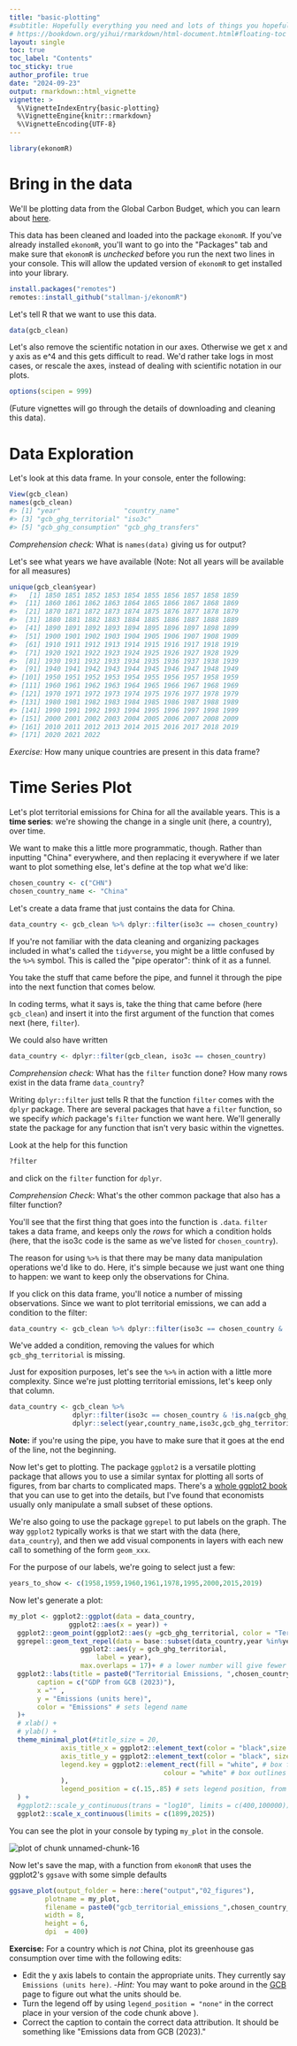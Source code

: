 ```yaml
---
title: "basic-plotting"
#subtitle: Hopefully everything you need and lots of things you hopefully won't
# https://bookdown.org/yihui/rmarkdown/html-document.html#floating-toc
layout: single
toc: true
toc_label: "Contents"
toc_sticky: true
author_profile: true
date: "2024-09-23"
output: rmarkdown::html_vignette
vignette: >
  %\VignetteIndexEntry{basic-plotting}
  %\VignetteEngine{knitr::rmarkdown}
  %\VignetteEncoding{UTF-8}
---
```





``` r
library(ekonomR)
```

# Bring in the data

We'll be plotting data from the Global Carbon Budget, which you can learn about [here](https://globalcarbonbudget.org/). 

This data has been cleaned and loaded into the package `ekonomR`. If you've already installed `ekonomR`, you'll want to go into the "Packages" tab and make sure that `ekonomR` is *unchecked* before you run the next two lines in your console. This will allow the updated version of `ekonomR` to get installed into your library.

``` r
install.packages("remotes")
remotes::install_github("stallman-j/ekonomR")
```


Let's tell R that we want to use this data.


``` r
data(gcb_clean)
```

Let's also remove the scientific notation in our axes. Otherwise we get x and y axis as e^4 and this gets difficult to read. We'd rather take logs in most cases, or rescale the axes, instead of dealing with scientific notation in our plots.


``` r
options(scipen = 999)
```
(Future vignettes will go through the details of downloading and cleaning this data).

# Data Exploration

Let's look at this data frame. In your console, enter the following:


``` r
View(gcb_clean)
names(gcb_clean)
#> [1] "year"                "country_name"       
#> [3] "gcb_ghg_territorial" "iso3c"              
#> [5] "gcb_ghg_consumption" "gcb_ghg_transfers"
```

*Comprehension check:* What is `names(data)` giving us for output?

Let's see what years we have available (Note: Not all years will be available for all measures)


``` r
unique(gcb_clean$year)
#>   [1] 1850 1851 1852 1853 1854 1855 1856 1857 1858 1859
#>  [11] 1860 1861 1862 1863 1864 1865 1866 1867 1868 1869
#>  [21] 1870 1871 1872 1873 1874 1875 1876 1877 1878 1879
#>  [31] 1880 1881 1882 1883 1884 1885 1886 1887 1888 1889
#>  [41] 1890 1891 1892 1893 1894 1895 1896 1897 1898 1899
#>  [51] 1900 1901 1902 1903 1904 1905 1906 1907 1908 1909
#>  [61] 1910 1911 1912 1913 1914 1915 1916 1917 1918 1919
#>  [71] 1920 1921 1922 1923 1924 1925 1926 1927 1928 1929
#>  [81] 1930 1931 1932 1933 1934 1935 1936 1937 1938 1939
#>  [91] 1940 1941 1942 1943 1944 1945 1946 1947 1948 1949
#> [101] 1950 1951 1952 1953 1954 1955 1956 1957 1958 1959
#> [111] 1960 1961 1962 1963 1964 1965 1966 1967 1968 1969
#> [121] 1970 1971 1972 1973 1974 1975 1976 1977 1978 1979
#> [131] 1980 1981 1982 1983 1984 1985 1986 1987 1988 1989
#> [141] 1990 1991 1992 1993 1994 1995 1996 1997 1998 1999
#> [151] 2000 2001 2002 2003 2004 2005 2006 2007 2008 2009
#> [161] 2010 2011 2012 2013 2014 2015 2016 2017 2018 2019
#> [171] 2020 2021 2022
```


*Exercise:* How many unique countries are present in this data frame?

# Time Series Plot

Let's plot territorial emissions for China for all the available years. This is a **time series**: we're showing the change in a single unit (here, a country), over time.

We want to make this a little more programmatic, though. Rather than inputting "China" everywhere, and then replacing it everywhere if we later want to plot something else, let's define at the top what we'd like:


``` r
chosen_country <- c("CHN")
chosen_country_name <- "China"
```

Let's create a data frame that just contains the data for China.


``` r
data_country <- gcb_clean %>% dplyr::filter(iso3c == chosen_country)
```

If you're not familiar with the data cleaning and organizing packages included in what's called the `tidyverse`, you might be a little confused by the `%>%` symbol. This is called the "pipe operator": think of it as a funnel.

You take the stuff that came before the pipe, and funnel it through the pipe into the next function that comes below.

In coding terms, what it says is, take the thing that came before (here `gcb_clean`) and insert it into the first argument of the function that comes next (here, `filter`). 

We could also have written 


``` r
data_country <- dplyr::filter(gcb_clean, iso3c == chosen_country)
```

*Comprehension check:* What has the `filter` function done? How many rows exist in the data frame `data_country`?

Writing `dplyr::filter` just tells R that the function `filter` comes with the `dplyr` package. There are several packages that have a `filter` function, so we specify *which* package's `filter` function we want here. We'll generally state the package for any function that isn't very basic within the vignettes.

Look at the help for this function

``` r
?filter
```

and click on the `filter` function for `dplyr`.

*Comprehension Check*: What's the other common package that also has a filter function?

You'll see that the first thing that goes into the function is `.data`. `filter` takes a data frame, and keeps only the *rows* for which a condition holds (here, that the iso3c code is the same as we've listed for `chosen_country`).

The reason for using `%>%` is that there may be many data manipulation operations we'd like to do. Here, it's simple because we just want one thing to happen: we want to keep only the observations for China.

If you click on this data frame, you'll notice a number of missing observations. Since we want to plot territorial emissions, we can add a condition to the filter:


``` r
data_country <- gcb_clean %>% dplyr::filter(iso3c == chosen_country & !is.na(gcb_ghg_territorial))
```

We've added a condition, removing the values for which `gcb_ghg_territorial` is missing.

Just for exposition purposes, let's see the `%>%` in action with a little more complexity. Since we're just plotting territorial emissions, let's keep only that column.


``` r
data_country <- gcb_clean %>% 
                dplyr::filter(iso3c == chosen_country & !is.na(gcb_ghg_territorial)) %>%
                dplyr::select(year,country_name,iso3c,gcb_ghg_territorial)
```

**Note:** if you're using the pipe, you have to make sure that it goes at the end of the line, not the beginning.

Now let's get to plotting. The package `ggplot2` is a versatile plotting package that allows you to use a similar syntax for plotting all sorts of figures, from bar charts to complicated maps. There's a [whole ggplot2 book](https://ggplot2-book.org/) that you can use to get into the details, but I've found that economists usually only manipulate a small subset of these options.

We're also going to use the package `ggrepel` to put labels on the graph. The way `ggplot2` typically works is that we start with the data (here, `data_country`), and then we add visual components in layers with each new call to something of the form `geom_xxx`. 

For the purpose of our labels, we're going to select just a few:


``` r
years_to_show <- c(1958,1959,1960,1961,1978,1995,2000,2015,2019)
```

Now let's generate a plot:


``` r
my_plot <- ggplot2::ggplot(data = data_country,
               ggplot2::aes(x = year)) +
  ggplot2::geom_point(ggplot2::aes(y =gcb_ghg_territorial, color = "Territorial Emissions")) +
  ggrepel::geom_text_repel(data = base::subset(data_country,year %in%years_to_show), # pick out just these years
                  ggplot2::aes(y = gcb_ghg_territorial,
                      label = year),
                  max.overlaps = 17)+ # a lower number will give fewer total labels; higher will put more labels in
  ggplot2::labs(title = paste0("Territorial Emissions, ",chosen_country_name),
       caption = c("GDP from GCB (2023)"),
       x ="" ,
       y = "Emissions (units here)",
       color = "Emissions" # sets legend name
  )+
  # xlab() +
  # ylab() +
  theme_minimal_plot(#title_size = 20,
             axis_title_x = ggplot2::element_text(color = "black",size = 15),
             axis_title_y = ggplot2::element_text(color = "black", size = 15),
             legend.key = ggplot2::element_rect(fill = "white", # box fill for the legend
                                       colour = "white" # box outlines for the legend
             ),
             legend_position = c(.15,.85) # sets legend position, from [0,1] on X axis then [0,1] on y
  ) +
  #ggplot2::scale_y_continuous(trans = "log10", limits = c(400,100000)) +
  ggplot2::scale_x_continuous(limits = c(1899,2025))
```

You can see the plot in your console by typing `my_plot` in the console.

![plot of chunk unnamed-chunk-16](https://github.com/stallman-j/ekonomR/blob/main/output/02_figures/gcb_territorial_emissions_China.png?raw=true)


Now let's save the map, with a function from `ekonomR` that uses the ggplot2's `ggsave` with some simple defaults

``` r
ggsave_plot(output_folder = here::here("output","02_figures"),
         plotname = my_plot,
         filename = paste0("gcb_territorial_emissions_",chosen_country_name,".png"),
         width = 8,
         height = 6,
         dpi  = 400)
```

**Exercise:** For a country which is  *not* China, plot its greenhouse gas consumption over time with the following edits:

- Edit the y axis labels to contain the appropriate units. They currently say `Emissions (units here)`.
    -*Hint:* You may want to poke around in the [GCB](https://globalcarbonbudget.org/) page to figure out what the units should be.
- Turn the legend off by using `legend_position = "none"` in the correct place in your version of the code chunk above ).
- Correct the caption to contain the correct data attribution. It should be something like "Emissions data from GCB (2023)."


<!-- # Plot Cross Sections -->

<!-- ```{r} -->
<!-- years <- c(1950:2019) # generates a sequence from 1950 to 2019, i.e 1950,1951, ..., 2018,2019 -->
<!-- chosen_years <- c(1950, 2019) # just 1950 and 2019 -->
<!-- ``` -->

<!-- I have a few HEX codes for Yale colors that get output with the following function: -->

<!-- ```{r} -->
<!-- display_hex_colors() -->
<!-- ``` -->

<!-- You'll see four colors outputted. Set a few of them in your local environment with the following code : -->

<!-- ```{r} -->
<!-- yale_lblue     <- "#63aaff" -->
<!-- yale_medblue   <- "#286dc0" -->
<!-- yale_blue      <- "#00356b" -->
<!-- ``` -->

<!-- *Comprehension Exercise:* What's the other color that's available in `display_hex_colors()?` -->

<!-- We're going to manually set the colors for our legend so that they look nice and Yaley. We do this by first defining a vector as below: -->

<!-- ```{r} -->
<!-- colors <- c("Territorial Emissions"    = yale_lblue, -->
<!--             "Consumption Emissions"    = yale_blue, -->
<!--             "Emissions Transfers"      = yale_medblue) -->
<!-- ``` -->

<!-- Let's see how to plot territorial emissions in Sweden for all the available years. -->


<!-- labels_vec <- #unique(data$country_name) # uncomment to try to get all countries -->
<!--   # if you want to use the ISO3 code instead so you can get more labels, use -->
<!--   # unique(data$iso3c) or provide a vector that's like c("USA","CHN","KEN") -->
<!--   c("USA","Sweden","Germany","El Salvador","China","Chile") -->


<!-- #y <- 2019 # uncomment this if you want to examine within the loop to see what's happening -->
<!-- for (y in chosen_years) { -->
<!--   # choose just the data for the current year -->
<!--   data_year_y <- data %>% filter(year == y) -->

<!--   plot <- ggplot(data = data_year_y, -->
<!--                  aes(x = gdp_pc)) + -->
<!--     geom_point(aes(y =le_birth, color = "Life Expectancy at Birth")) + -->
<!--     geom_text_repel(data = subset(data_year_y,country_name %in%labels_vec), # plot just the labels of the countries we want -->
<!--                     aes(y = le_birth, -->
<!--                         label = country_name))+ -->
<!--     geom_point(aes(y =le_15, color = "Life Expectancy at Age 15")) + -->
<!--     geom_text_repel(data = subset(data_year_y,country_name %in%labels_vec), # plot just the labels of the countries we requested -->
<!--                     aes(y = le_15, -->
<!--                         label = country_name))+ -->
<!--     geom_point(aes(y =le_65, color = "Life Expectancy at Age 65")) + -->
<!--     geom_text_repel(data = subset(data_year_y,country_name %in%labels_vec), # plot just the labels of the countries we requested -->
<!--                     aes(y = le_65, -->
<!--                         label = country_name))+ -->
<!--     labs(title = paste0("Life Expectancy at Different Ages and GDP, ",y), -->
<!--          caption = c("GDP from PWT (2022), population data from UN WPP (2022)"), -->
<!--          x ="GDP per capita (units here)" , -->
<!--          y = "Life Expectancy (units)", -->
<!--          color = "" # sets legend name -->
<!--     )+ -->
<!--     # xlab() + -->
<!--     # ylab() + -->
<!--     theme_plot(title_size = 20, -->
<!--                axis_title_x = element_text(color = "black",size = 15), -->
<!--                axis_title_y = element_text(color = "black", size = 15), -->
<!--                legend.key = element_rect(fill = "white", # box fill for the legend -->
<!--                                          colour = "white" # box outlines for the legend -->
<!--                ), -->
<!--                legend.position = c(.15,.85) #"none" # sets legend position, x from [0,1] to y [0,1]. -->
<!--                # remove legend with writing legend.position = "none" instead -->
<!--     ) + -->
<!--     scale_x_continuous(trans = "log10", limits = c(400,100000)) + -->
<!--     scale_y_continuous(limits = c(0,100)) + -->
<!--     scale_color_manual(values = colors) # this sets the legend colors as yale colors -->
<!--   #scale_y_continuous(trans = "log10", limits = c(.05,50)) + -->
<!--   #scale_linetype_manual("",values = c("Predicted Values")) -->

<!--   plot -->

<!--   # I have a save_map and a save_plot function, but the save_map gets used -->
<!--   # more often so it's less buggy at the moment -->
<!--   # good example of "don't let the perfect be the enemy of the `it works by golly I'll take it`" -->

<!--   save_plot(output_folder = file.path(output_figures,"GDP_LE"), -->
<!--            plotname = plot, -->
<!--            filename = paste0("gdp_pc_le_",y,".png"), -->
<!--            width = 9, -->
<!--            height = 6, -->
<!--            dpi  = 400) -->

<!-- } -->

<!-- # Plot One Country Over Time ---- -->

<!-- chosen_country <- c("CHN") -->
<!-- chosen_country_name <- "China" -->

<!-- years_to_show <- c(1958,1959,1960,1961,1978,1995,2000,2015,2019) -->

<!-- # choose just the data for the current year -->
<!-- data_country_c <- data %>% filter(iso3c == chosen_country) -->

<!-- plot <- ggplot(data = data_country_c, -->
<!--                aes(x = gdp_pc)) + -->
<!--   geom_point(aes(y =le_birth, color = "Life Expectancy at Birth")) + -->
<!--   geom_text_repel(data = subset(data_country_c,year %in%years_to_show), # pick out just these years -->
<!--                   aes(y = le_birth, -->
<!--                       label = year), -->
<!--                   max.overlaps = 17)+ # max.overlaps at a lower number will give fewer total labels; higher will put more labels in -->
<!--   geom_point(aes(y =le_15, color = "Life Expectancy at Age 15")) + -->
<!--   geom_text_repel(data = subset(data_country_c,year %in%years_to_show), -->
<!--                   aes(y = le_15, -->
<!--                       label = year), -->
<!--                   max.overlaps = 17)+ -->
<!--   geom_point(aes(y =le_65, color = "Life Expectancy at Age 65")) + -->
<!--   geom_text_repel(data = subset(data_country_c,year %in%years_to_show), -->
<!--                   aes(y = le_65, -->
<!--                       label = year), -->
<!--                   max.overlaps = 17)+ -->
<!--   labs(title = paste0("Life Expectancy and GDP, ",chosen_country_name), # here's another good example of paste0 -->
<!--        # to the rescue. If I wanted to select several countries and try them out before deciding, -->
<!--        # I can just change "chosen_country_name" rather than having to do this all manually -->
<!--        # Or if I wanted, I could make this a loop and loop over a bunch of different countries -->
<!--        # if my interest was in comparing different countries -->
<!--        caption = c("GDP from PWT (2022), population data from UN WPP (2022)"), -->
<!--        x ="GDP per capita (units here)" , -->
<!--        y = "Life Expectancy (units here)", -->
<!--        color = "" # sets legend name -->
<!--   )+ -->
<!--   # xlab() + -->
<!--   # ylab() + -->
<!--   theme_plot(title_size = 20, -->
<!--              axis_title_x = element_text(color = "black",size = 15), -->
<!--              axis_title_y = element_text(color = "black", size = 15), -->
<!--              legend.key = element_rect(fill = "white", # box fill for the legend -->
<!--                                        colour = "white" # box outlines for the legend -->
<!--              ), -->
<!--              legend.position = c(.15,.85) # sets legend position, from [0,1] on X axis then [0,1] on y -->
<!--   ) + -->
<!--   scale_x_continuous(trans = "log10", limits = c(400,100000)) + -->
<!--   scale_y_continuous(limits = c(0,100)) + -->
<!--   scale_color_manual(values = colors) # this sets the legend colors as yale colors -->
<!--   #scale_y_continuous(trans = "log10", limits = c(.05,50)) + # might want this one instead for the PSET -->
<!-- #scale_linetype_manual("",values = c("Predicted Values")) -->


<!-- plot -->

<!-- save_map(output_folder = file.path(output_figures,"GDP_LE"), -->
<!--          plotname = plot, -->
<!--          filename = paste0("gdp_pc_le_",chosen_country_name,".png"), -->
<!--          width = 8, -->
<!--          height = 6, -->
<!--          dpi  = 400) -->




<!-- plot <- ggplot() + -->
<!--   # geom_point(aes(x= gdp_pc, -->
<!--   #               y =le_birth, color = "Data"), -->
<!--   #            data = data) + -->
<!--   geom_point(aes(x = gdp_pc, -->
<!--                 y =fit, color = "Predictions"), -->
<!--             data = predicted_df) + -->
<!--   # why might it look off if we take the actual best-fit line from our regression? -->
<!--   geom_smooth(aes(x = gdp_pc, -->
<!--                y = fit, -->
<!--                color = "Cubic Line of fit"), -->
<!--               data = predicted_df, -->
<!--               formula = y~ x + I(x^2)+I(x^3), -->
<!--               method  = lm)+ -->
<!--   # geom_ribbon(aes(x = gdp_pc, -->
<!--   #                 ymin =ci_low, -->
<!--   #                 ymax = ci_high, -->
<!--   #                 fill = "grey90", -->
<!--   #                 color = "Confidence Bands"), -->
<!--   #             data = predicted_df)+ -->
<!--   labs(title = paste0("Predicted Life Expectancy at Birth and GDP per capita"), -->
<!--        caption = c("GDP from PWT (2022), population data from UN WPP (2022)"), -->
<!--        x ="GDP per capita (units here)" , -->
<!--        y = "Predicated Life Expectancy at Birth (units here)", -->
<!--        color = "" # sets legend name -->
<!--   )+ -->
<!--   # xlab() + -->
<!--   # ylab() + -->
<!--   theme_plot(title_size = 20, -->
<!--              axis_title_x = element_text(color = "black",size = 15), -->
<!--              axis_title_y = element_text(color = "black", size = 15), -->
<!--              legend.key = element_rect(fill = "white", # box fill for the legend -->
<!--                                        colour = "white" # box outlines for the legend -->
<!--              ), -->
<!--              legend.position = c(.15,.85) # sets legend position, from [0,1] on X axis then [0,1] on y -->
<!--   ) + -->
<!--   scale_x_continuous(trans = "log10", limits = c(400,100000)) + -->
<!--   scale_y_continuous(limits = c(0,100)) + -->
<!--   scale_color_manual(values = colors) # this sets the legend colors as yale colors -->
<!-- #scale_y_continuous(trans = "log10", limits = c(.05,50)) + -->
<!-- #scale_linetype_manual("",values = c("Predicted Values")) -->


<!-- plot -->

<!-- save_map(output_folder = file.path(output_figures,"GDP_LE"), -->
<!--          plotname = plot, -->
<!--          filename = paste0("gdp_pc_le_predictions.png"), -->
<!--          width = 8, -->
<!--          height = 6, -->
<!--          dpi  = 400) -->
